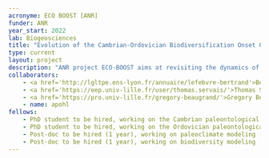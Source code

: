 ```yaml
---
acronyme: ECO BOOST [ANR]
funder: ANR
year_start: 2022
lab: Biogeosciences
title: "Evolution of the Cambrian-Ordovician Biodiversification Onset Over Space and Time"
type: current
layout: project
description: "ANR project ECO-BOOST aims at revisiting the dynamics of Early Paleozoic biodiversifications using data and climate-biodiversity models. PI: B. Lefebvre. Partners: T. Servais, G. Beaugrand, A. Pohl."
collaborators:
    - <a href='http://lgltpe.ens-lyon.fr/annuaire/lefebvre-bertrand'>Bertrand Lefebvre</a>
    - <a href='https://eep.univ-lille.fr/user/thomas.servais/'>Thomas Servais</a>
    - <a href='https://pro.univ-lille.fr/gregory-beaugrand/'>Gregory Beaugrand</a>
    - name: apohl
fellows:
    - PhD student to be hired, working on the Cambrian paleontological database (UMR 5276 Lyon)
    - PhD student to be hired, working on the Ordovician paleontological database (UMR 8198 Lille)
    - Post-doc to be hired (1 year), working on paleoclimate modeling (UMR 6282 Dijon)
    - Post-doc to be hired (1 year), working on biodiversity modeling (UMR 8187 Wimereux)
---
```

